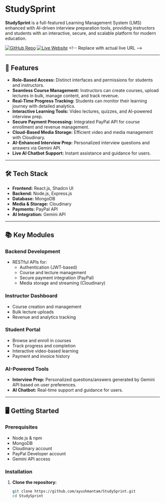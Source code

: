 # StudySprint

**StudySprint** is a full-featured Learning Management System (LMS) enhanced with AI-driven interview preparation tools, providing instructors and students with an interactive, secure, and scalable platform for modern education.

[![GitHub Repo](https://img.shields.io/badge/GitHub-ayushmantam%2FStudySprint-blue?logo=github)](https://github.com/ayushmantam/StudySprint)
[![Live Website](https://img.shields.io/badge/Live%20Website-Visit-green?logo=vercel)]([https://your-live-website-link.com](https://studysprintayushman.onrender.com)) <!-- Replace with actual live URL -->

---

## 🚀 Features

- **Role-Based Access:** Distinct interfaces and permissions for students and instructors.
- **Seamless Course Management:** Instructors can create courses, upload lectures in bulk, manage content, and track revenue.
- **Real-Time Progress Tracking:** Students can monitor their learning journey with detailed analytics.
- **Interactive Learning Tools:** Video lectures, quizzes, and AI-powered interview prep.
- **Secure Payment Processing:** Integrated PayPal API for course enrollment and revenue management.
- **Cloud-Based Media Storage:** Efficient video and media management with Cloudinary.
- **AI-Enhanced Interview Prep:** Personalized interview questions and answers via Gemini API.
- **Live AI Chatbot Support:** Instant assistance and guidance for users.

---

## 🛠️ Tech Stack

- **Frontend:** React.js, Shadcn UI
- **Backend:** Node.js, Express.js
- **Database:** MongoDB
- **Media & Storage:** Cloudinary
- **Payments:** PayPal API
- **AI Integration:** Gemini API

---

## 📚 Key Modules

### Backend Development
- RESTful APIs for:
  - Authentication (JWT-based)
  - Course and lecture management
  - Secure payment integration (PayPal)
  - Media storage and streaming (Cloudinary)

### Instructor Dashboard
- Course creation and management
- Bulk lecture uploads
- Revenue and analytics tracking

### Student Portal
- Browse and enroll in courses
- Track progress and completion
- Interactive video-based learning
- Payment and invoice history

### AI-Powered Tools
- **Interview Prep:** Personalized questions/answers generated by Gemini API based on user preferences.
- **AI Chatbot:** Real-time support and guidance for users.

---

## 🖥️ Getting Started

### Prerequisites
- Node.js & npm
- MongoDB
- Cloudinary account
- PayPal Developer account
- Gemini API access

### Installation

1. **Clone the repository:**
   ```bash
   git clone https://github.com/ayushmantam/StudySprint.git
   cd StudySprint
